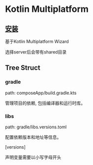 # Kotlin Multiplatform

## [安装](https://kmp.jetbrains.com/)

基于Kotlin Multiplatform Wizard

选择server后会带有shared目录


## Tree Struct

### gradle

path: composeApp/build.gradle.kts

管理项目的依赖, 包括编译器和运行时库。



### libs

path: gradle/libs.versions.toml

配置依赖版本和地址等信息。

[versions]

声明变量需要以小写字母开头

